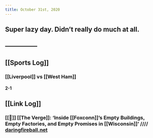 ```yaml
---
title: October 31st, 2020
---
```


## Super lazy day. Didn’t really do much at all. 

## —————

## [[Sports Log]]
### [[Liverpool]] vs [[West Ham]]
#### 2-1

## [[Link Log]]
### [[📰]] [[The Verge]]: ‘Inside [[Foxconn]]’s Empty Buildings, Empty Factories, and Empty Promises in [[Wisconsin]]’ //// [daringfireball.net](https://daringfireball.net/linked/2020/10/28/verge-foxconn-wisconsin)
